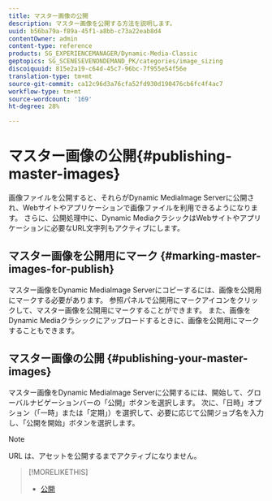 ```yaml
---
title: マスター画像の公開
description: マスター画像を公開する方法を説明します。
uuid: b56ba79a-f89a-45f1-a8bb-c73a22eab8d4
contentOwner: admin
content-type: reference
products: SG_EXPERIENCEMANAGER/Dynamic-Media-Classic
geptopics: SG_SCENESEVENONDEMAND_PK/categories/image_sizing
discoiquuid: 815e2a19-c64d-45c7-96bc-7f955e54f56e
translation-type: tm+mt
source-git-commit: ca12c96d3a76cfa52fd930d190476cb6fc4f4ac7
workflow-type: tm+mt
source-wordcount: '169'
ht-degree: 28%

---
```



# マスター画像の公開{#publishing-master-images}

画像ファイルを公開すると、それらがDynamic MediaImage Serverに公開され、Webサイトやアプリケーションで画像ファイルを利用できるようになります。 さらに、公開処理中に、Dynamic MediaクラシックはWebサイトやアプリケーションに必要なURL文字列もアクティブにします。

## マスター画像を公開用にマーク {#marking-master-images-for-publish}

マスター画像をDynamic MediaImage Serverにコピーするには、画像を公開用にマークする必要があります。 参照パネルで公開用にマークアイコンをクリックして、マスター画像を公開用にマークすることができます。 また、画像をDynamic Mediaクラシックにアップロードするときに、画像を公開用にマークすることもできます。

## マスター画像の公開 {#publishing-your-master-images}

マスター画像をDynamic MediaImage Serverに公開するには、開始して、グローバルナビゲーションバーの「公開」ボタンを選択します。 次に、「日時」オプション（「一時」または「定期」）を選択して、必要に応じて公開ジョブ名を入力し、「公開を開始」ボタンを選択します。

>[!NOTE]
>
>URL は、アセットを公開するまでアクティブになりません。

>[!MORELIKETHIS]
>
>* [公開](publishing-files.md#publishing_files)

